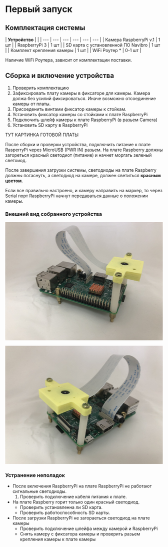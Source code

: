 # Первый запуск

## Комплектация системы

| **Устройство** |  |
| --- | --- | --- | --- | --- | --- |
| Камера RaspberryPi v.1 | 1 шт |
| RaspberryPi 3 | 1 шт |
| SD карта с установленной ПО Navibro | 1 шт |
| Комплект крепления камеры | 1 шт |
| WiFi Роутер \* | 0-1 шт |

Наличие WiFi Роутера, зависит от комплектации поставки.

## Сборка и включение устройства

1. Проверить комплектацию
2. Зафиксировать плату камеры в фиксаторе для камеры. Камера должа без усилий фиксироваться. Иначе возможно отсоединение камеры от платы.
3. Присоеденить винтами фиксатор камеры к стойкам.
4. Установить фиксатор камеры со стойками к плате RaspberryPi
5. Подключить шлейф камеры к плате RaspberryPi \(в разьем Camera\)
6. Установить SD карту в RaspberryPi

ТУТ КАРТИНКА ГОТОВОЙ ПЛАТЫ

После сборки и проверки устройства, подключить питание к плате RasperryPi через MicroUSB  \(PWR IN\) разьeм. На плате Raspberry должны загореться красный светодиот \(питание\) и начнет моргать зеленый светоиод.

После завершения загрузки системы, светодиоды на плате Raspberry должны погаснуть, а светодиод на камере, должен светиться **красным цветом**.

Если все правильно настроено, и камеру направить на маркер, то через Serial порт RaspberryPi начнут передаваться данные о положении камеры.

### Внешний вид собранного устройства

![](.gitbook/assets/img_0288.JPG)

![](.gitbook/assets/img_0289.JPG)

### Устранение неполадок

* После включения RaspberryPi на плате RaspberryPi не работают сигнальные светодиоды.
  1. Проверить подключение кабеля питания к плате.  
* На плате Raspberry горит только один красный светодиод.
  * Проверить установленна ли SD карта.
  * Проверить работоспособность SD карты.
* После загрузки RaspberryPi не загораеться светодиод на плате камеры
  * Проверить подключение шлейфа между камерой и RaspberryPi
  * Снять камеру с фиксатора камеры и проверить разьем крепления камеры к плате камеры
